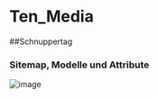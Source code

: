 # Ten_Media

##Schnuppertag



### Sitemap, Modelle und Attribute

![image](https://github.com/Rameshtim/Ten_Media/assets/123320243/7ea30cb6-5aab-4b28-b2ae-1a5aeb8087aa)


